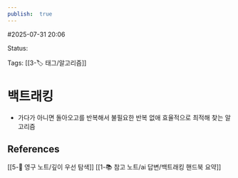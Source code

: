 ```yaml
---
publish:  true
---
```

#2025-07-31 20:06

Status: 

Tags: [[3-🏷️ 태그/알고리즘]]

# 백트래킹
- 가다가 아니면 돌아오고를 반복해서 불필요한 반복 없애 효율적으로 최적해 찾는 알고리즘


## References
 [[5-💎 영구 노트/깊이 우선 탐색]]
 [[1-📚 참고 노트/ai 답변/백트래킹 핸드북 요약]]